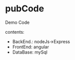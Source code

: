 # pubCode

Demo Code

contents:


* BackEnd.: nodeJs->Express
* FrontEnd: angular
* DataBase: mySql
